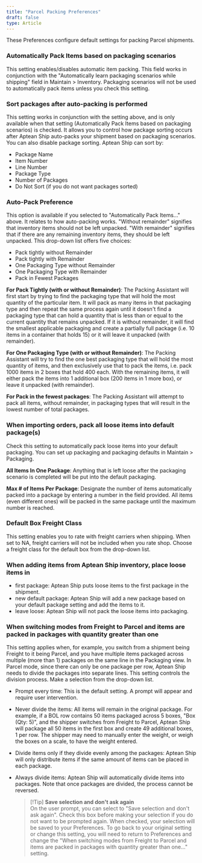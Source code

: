 ```yaml
---
title: "Parcel Packing Preferences"
draft: false
type: Article
---
```


These Preferences configure default settings for packing Parcel shipments.
### Automatically Pack Items based on packaging scenarios


This setting enables/disables automatic item packing. This field works in conjunction with the "Automatically learn packaging scenarios while shipping" field in Maintain > Inventory. Packaging scenarios will not be used to automatically pack items unless you check this setting.

### Sort packages after auto-packing is performed




This setting works in conjunction with the setting above, and is only available when that setting (Automatically Pack Items based on packaging scenarios) is checked. It allows you to control how package sorting occurs after Aptean Ship auto-packs your shipment based on packaging scenarios. You can also disable package sorting. Aptean Ship can sort by:


* Package Name
* Item Number
* Line Number
* Package Type
* Number of Packages
* Do Not Sort (if you do not want packages sorted)


### Auto-Pack Preference


This option is available if you selected to "Automatically Pack Items..." above. It relates to how auto-packing works. "Without remainder" signifies that inventory items should not be left unpacked. "With remainder" signifies that if there are any remaining inventory items, they should be left unpacked.
This drop-down list offers five choices:
* Pack tightly without Remainder
* Pack tightly with Remainder
* One Packaging Type without Remainder
* One Packaging Type with Remainder
* Pack in Fewest Packages


**For Pack Tightly (with or without Remainder)**: The Packing Assistant will first start by trying to find the packaging type that will hold the most quantity of the particular item. It will pack as many items in that packaging type and then repeat the same process again until it doesn't find a packaging type that can hold a quantity that is less than or equal to the current quantity that remains unpacked. If it is without remainder, it will find the smallest applicable packaging and create a partially full package (i.e. 10 items in a container that holds 15) or it will leave it unpacked (with remainder).

**For One Packaging Type (with or without Remainder)**: The Packing Assistant will try to find the one best packaging type that will hold the most quantity of items, and then exclusively use that to pack the items, i.e. pack 1000 items in 2 boxes that hold 400 each. With the remaining items, it will either pack the items into 1 additional box (200 items in 1 more box), or leave it unpacked (with remainder).

**For Pack in the fewest packages**: The Packing Assistant will attempt to pack all items, without remainder, in packaging types that will result in the lowest number of total packages.
### When importing orders, pack all loose items into default package(s)


Check this setting to automatically pack loose items into your default packaging. You can set up packaging and packaging defaults in Maintain > Packaging.

**All Items In One Package**: Anything that is left loose after the packaging scenario is completed will be put into the default packaging.

**Max # of Items Per Package**: Designate the number of items automatically packed into a package by entering a number in the field provided. All items (even different ones) will be packed in the same package until the maximum number is reached.
### Default Box Freight Class


This setting enables you to rate with freight carriers when shipping. When set to NA, freight carriers will not be included when you rate shop. Choose a freight class for the default box from the drop-down list.

### When adding items from Aptean Ship inventory, place loose items in


* first package: Aptean Ship puts loose items to the first package in the shipment.
* new default package: Aptean Ship will add a new package based on your default package setting and add the items to it.
* leave loose: Aptean Ship will not pack the loose items into packaging.


### When switching modes from Freight to Parcel and items are packed in packages with quantity greater than one


This setting applies when, for example, you switch from a shipment being Freight to it being Parcel, and you have multiple items packaged across multiple (more than 1) packages on the same line in the Packaging view. In Parcel mode, since there can only be one package per row, Aptean Ship needs to divide the packages into separate lines. This setting controls the division process. Make a selection from the drop-down list.
* Prompt every time: This is the default setting. A prompt will appear and require user intervention.
* Never divide the items: All items will remain in the original package. For example, if a BOL row contains 50 items packaged across 5 boxes, "Box (Qty: 5)", and the shipper switches from Freight to Parcel, Aptean Ship will package all 50 items in the first box and create 49 additional boxes, 1 per row. The shipper may need to manually enter the weight, or weigh the boxes on a scale, to have the weight entered.
* Divide items only if they divide evenly among the packages: Aptean Ship will only distribute items if the same amount of items can be placed in each package.
* Always divide items: Aptean Ship will automatically divide items into packages. Note that once packages are divided, the process cannot be reversed.


    >[!Tip] **Save selection and don't ask again** <br>On the user prompt, you can select to "Save selection and don't ask again". Check this box before making your selection if you do not want to be prompted again. When checked, your selection will be saved to your Preferences. To go back to your original setting or change this setting, you will need to return to Preferences and change the "When switching modes from Freight to Parcel and items are packed in packages with quantity greater than one..." setting. 




